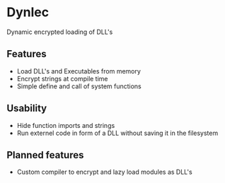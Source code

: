 # Dynlec
Dynamic encrypted loading of DLL's

## Features
- Load DLL's and Executables from memory
- Encrypt strings at compile time
- Simple define and call of system functions

## Usability
- Hide function imports and strings
- Run externel code in form of a DLL without
  saving it in the filesystem

## Planned features
- Custom compiler to encrypt and lazy load modules as DLL's

